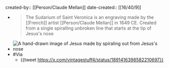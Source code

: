 created-by:: [[Person/Claude Mellan]]
date-created:: [[16/40/9]]

- > The Sudarium of Saint Veronica is an engraving made by the [[French]] artist [[Person/Claude Mellan]] in 1649 CE. Created from a single spiralling unbroken line that starts at the tip of Jesus's nose
- ![A hand-drawn image of Jesus made by spiraling out from Jesus's nose](https://pbs.twimg.com/media/Gj-pMAPXQAAMBc0?format=jpg&name=medium)
- #Via
	- {{tweet https://x.com/vintagestuff4/status/1891416398582210697}}